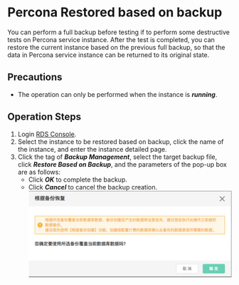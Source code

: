 # Percona Restored based on backup
You can perform a full backup before testing if to perform some destructive tests on Percona service instance. After the test is completed, you can restore the current instance based on the previous full backup, so that the data in Percona service instance can be returned to its original state.

## Precautions
* The operation can only be performed when the instance is ***running***.

## Operation Steps
1. Login [RDS Console](https://rds-console.jdcloud.com/database).
2. Select the instance to be restored based on backup, click the name of the instance, and enter the instance detailed page.
3. Click the tag of ***Backup Management***, select the target backup file, click ***Restore Based on Backup***, and the parameters of the pop-up box are as follows:
    * Click ***OK*** to complete the backup.
    * Click ***Cancel*** to cancel the backup creation.
    ![Screenshot](../../../../image/RDS/restore-rds-instance.png)
